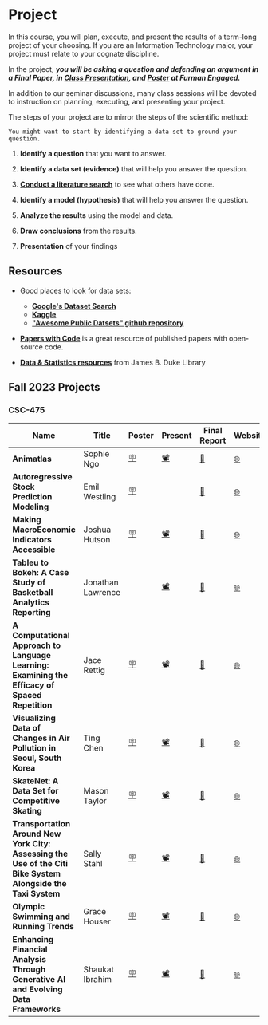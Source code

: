 
# Project 

<!-- ## Ideas: 

01. Bureau of Labor Statistics project
02. Computational Finance project 
03. NYC project? 
04. ChatGPT API
05. Spotify Project 
06. Education IPEDS project
07. VR code
08. TikTok API bellingcat
09. React.js project
10. 

* **[Project Prepreposal](https://docs.google.com/document/d/1feE6sO5X7wMhPAwt8HoIvxz0Gk6tUIKf_VOG4xqtdGU/edit)**
* **[Project Proposal](https://www.overleaf.com/project/64fb72d8ef07452bcb240e6d)**
* **[Literature Review](https://docs.google.com/document/d/1EEvQ-KIendOy5tNeTyO6JuYLzf9Xfkc8_ygL84kQ4uc/edit)**
* **[Preliminary Report](https://www.overleaf.com/project/654d27387c4fce8510ef409e)** -->

In this course, you will plan, execute, and present the results of a term-long project of your choosing. If you are an Information Technology major, your project must relate to your cognate discipline. 

In the project, _**you will be asking a question and defending an argument in a Final Paper, in [Class Presentation](https://docs.google.com/presentation/d/1y4OMQq9ChapHJF-cUaYQa6J7IUvhlgL5Z-AJ8MRbJis/edit?usp=sharing), and [Poster](https://docs.google.com/presentation/d/12WyL8m-YKPqiJ7r9GkSo76Du0YdzAppPeT3xjPy1yj0/edit?usp=sharing) at Furman Engaged.**_

In addition to our seminar discussions, many class sessions will be devoted to instruction on planning, executing, and presenting your project. 

The steps of your project are to mirror the steps of the scientific method:

```{note}
You might want to start by identifying a data set to ground your question.
```

1. **Identify a question** that you want to answer. 

2. **Identify a data set (evidence)** that will help you answer the question. 

3. **[Conduct a literature search]()** to see what others have done. 

4. **Identify a model (hypothesis)** that will help you answer the question. 

5. **Analyze the results** using the model and data. 
6. **Draw conclusions** from the results. 
7. **Presentation** of your findings 

<!-- 
* Each student will be responsible to turn in **3-5 page project proposals/literature search and progress reports** as of the dates above.   -->

<!-- 
Your project will likely take one of three forms: 

1. Conduct an extensive and systematic literature review on a particular topic in computer science.
2. Create an application.
3. Data Analysis project. 

Note that an application need not be robust, but must be sufficiently functional to illustrate your argument.  -->

<!-- 1. What is the problem you are trying to solve?
2. Why is it important?
3. Why is it challenging?
4. What is the data you are using?
5. What is the model you are using?
6. What are the results?
8. What are the conclusions? -->

<!-- 
**Peer Grading**: A substantial part of the grading of the projects will be done by peers: each student will be charged with grading three other projects on the same topic. _Peer review is how research papers are selected for publication in academia_, and I hope this will be revealing.  I am hoping that this review will provide insights to improve your own projects as well.

~~To preserve **anonymity in submissions**, it is important that the papers you submit online for grading **not contain your names** or ID numbers. Indeed, the peer grading form/rubric will include a question if the grader can figure out whose paper they have, and if so we will take off points.~~

**Your project code should be on [Github](https://github.com) and your manuscript should be on [Overleaf](https://overleaf.com).** See links below for more details.  -->

## Resources

* Good places to look for data sets:
    * **[Google's Dataset Search](https://datasetsearch.research.google.com)**
    * **[Kaggle](https://www.kaggle.com/datasets)**
    * **["Awesome Public Datsets" github repository](https://github.com/awesomedata/awesome-public-datasets)**

* **[Papers with Code](https://paperswithcode.com/)** is a great resource of published papers with open-source code. 

* **[Data & Statistics resources](https://libguides.furman.edu/resources/statistics/home)** from James B. Duke Library
<!-- 
* [Jupyter Notebook User Guide](https://jupyter-notebook.readthedocs.io/en/stable/)

* [Python Data Science Handbook by Jake VanderPlas](https://jakevdp.github.io/PythonDataScienceHandbook/)

* **Python**: [How to Think Like a Computer Scientist (Swarthmore Edition) by Jeffrey Elkner, Allen B. Downey, and Chris Meyers (free, open textbook)](https://www.cs.swarthmore.edu/courses/CS21Book/)

**[LaTeX tutorial from class](https://fahadsultan.com/potpourri/latex.html)**

You are expected to use LaTeX for your final report. You can use any Latex editor you like. I recommend [Overleaf](https://www.overleaf.com/). It is free and easy to use.


## LaTeX Template

Your final report should be in the [IEEE Conference Template](https://www.ieee.org/conferences/publishing/templates.html). Overleaf version of the template can be found [here](https://www.overleaf.com/latex/templates/ieee-conference-template/grfzhhncsfqn).

Your report should be at least 4 pages long. You can use the following sections in your report:

* Introduction
* Related Work
* Data
* Methods
* Results
* Conclusion
* References -->

<!-- ### Latex Resources -->

<!-- * [Overleaf](https://www.overleaf.com/) -->

<!-- * [Latex Tips](https://www.overleaf.com/learn/latex/Articles/Getting_started_with_LaTeX) -->

<!-- * [Latex Tutorial](https://www.latex-tutorial.com/tutorials/) -->

<!-- * [Latex Wiki](https://en.wikibooks.org/wiki/LaTeX) -->

<!-- * [Latex Cheat Sheet](https://wch.github.io/latexsheet/) -->

<!-- * [Latex Symbols 1](https://oeis.org/wiki/List_of_LaTeX_mathematical_symbols) -->

<!-- * [Latex Symbols 2](https://www.caam.rice.edu/~heinken/latex/symbols.pdf) -->

<!-- * [Latex Symbols 3](https://www.rpi.edu/dept/arc/training/latex/LaTeX_symbols.pdf) -->
<!-- 
## Github

Code for your project should be in a **public [Github](https://github.com) repository**. You can use any repo name you like. Link to your repo should be in your final report, presentation, and poster. -->
<!-- 
## Github Tutorial

You can find the official [Github tutorial here](https://guides.github.com/activities/hello-world/). You might also find [this Github tutorial](https://product.hubspot.com/blog/git-and-github-tutorial-for-beginners) helpful. If you prefer video tutorial, [this short youtube video](https://www.youtube.com/watch?v=0fKg7e37bQE) might be useful. -->
<!-- 
## Git

Github uses Git. Git is a version control system. You can find a [Git tutorial here](https://www.atlassian.com/git/tutorials/what-is-version-control). You can also find a [Git tutorial here](https://www.youtube.com/watch?v=HVsySz-h9r4). -->

<!-- ### Git Cheat Sheets -->

<!-- * [Git Cheat Sheet 1](https://www.atlassian.com/git/tutorials/atlassian-git-cheatsheet) -->

<!-- * [Git Cheat Sheet 2](https://education.github.com/git-cheat-sheet-education.pdf) -->

<!-- * [Git Cheat Sheet 3](https://services.github.com/on-demand/downloads/github-git-cheat-sheet.pdf) -->

<!-- 
<br/>

Following data sets and ideas are only there to give you a starting point. You are free to propose a data set or project idea not listed here. 

{: .tip }
**[Google's Dataset Search](https://datasetsearch.research.google.com)**, **[Kaggle](https://www.kaggle.com/datasets)** and the **["Awesome Public Datsets" github repository](https://github.com/awesomedata/awesome-public-datasets)** are good places to look for data sets 

{: .tip }
**[Data & Statistics resources](https://libguides.furman.edu/resources/statistics/home)** from James B. Duke Library

## Example Data sets

* **Movies**: i) [Scripts data](https://www.kaggle.com/datasets/gufukuro/movie-scripts-corpus) ii) [Subtitles data](https://datasetsearch.research.google.com/search?src=0&query=subtitles) iii) [IMDB Dataset](https://www.kaggle.com/stefanoleone992/imdb-extensive-dataset)

* **Music**: i) [Million Song Dataset](https://labrosa.ee.columbia.edu/millionsong/) ii) [Last.fm Dataset](http://millionsongdataset.com/lastfm/) iii) [Spotify Dataset](https://www.kaggle.com/yamaerenay/spotify-dataset-19212020-160k-tracks) iv) [Lyrics data](https://datasetsearch.research.google.com/search?src=0&query=lyrics&docid=L2cvMTFzMXQ2azkybg%3D%3D)

* **TV series**: i) [TV Series Dataset](https://www.kaggle.com/ruchi798/tv-shows-on-netflix-prime-video-hulu-and-disney) ii) [Subtitles data](https://datasetsearch.research.google.com/search?src=0&query=subtitles) iii) [IMDB Dataset](https://www.kaggle.com/stefanoleone992/imdb-extensive-dataset)

* **Books**: i) [Goodreads Dataset](https://www.kaggle.com/jealousleopard/goodreadsbooks) ii) [Book Reviews Dataset](https://www.kaggle.com/ruchi798/bookcrossing-dataset) iii) [Book Summaries Dataset](https://www.kaggle.com/philippsp/booksummaries)

* **Socio-Economic**: i) [S&P 500](https://www.kaggle.com/datasets/andrewmvd/sp-500-stocks) ii) [World Development Indicators](https://www.kaggle.com/datasets/kaggle/world-development-indicators)

* **Environment**: i) [Earth Surface Temperature](https://www.kaggle.com/datasets/berkeleyearth/climate-change-earth-surface-temperature-data) ii) [US Pollution Data](https://www.kaggle.com/datasets/sogun3/uspollution)

* **Sports**: i) [College Basketball](https://www.kaggle.com/datasets/andrewsundberg/college-basketball-dataset) ii) [FIFA Soccer Rankings](https://www.kaggle.com/datasets/tadhgfitzgerald/fifa-international-soccer-mens-ranking-1993now) iii) [Cricket](https://www.kaggle.com/datasets/jaykay12/odi-cricket-matches-19712017) -->

<!--- ## Example Project Ideas
<!-- ### Movie / Song / TV Recommendation System   -->

<!-- * Implement a **Recommendation System** using the data sets above. **Unsupervised**{: .label .label-purple }   -->
<!-- **Tabular**{: .label .label-purple } **Text**{: .label .label-purple }  -->

<!-- * Predict the **Genre / Artist** of the media using the data sets above. **Classification**{: .label .label-purple }   -->
<!-- **Tabular**{: .label .label-purple } **Text**{: .label .label-purple }  -->

<!-- * Predict the **Rating / Popularity / Revenue** of the media using the data sets above. **Regression**{: .label .label-purple }  -->
 <!-- **Tabular**{: .label .label-purple } **Text**{: .label .label-purple }  -->

<!-- * Use **historical trend to predict future value of an indicator**. **Time Series**{: .label .label-purple }  -->

## Fall 2023 Projects 
<!-- 
### CSC-272 

* Louisa Brown (Math '24), Nathan Sarro (Applied Math '24) _[Finding Fraud in the Figures: Predicting Credit Card Transactions]()_

* Gregory Kubista (Chemistry '25), Evan Barker (Economics '24), Andrew Farrell (Physics '25), _[Analyzing Drug Offences in NYC]()_

* Disha Patel (IT '25), Grace Warren (CS, '24), _[Predicting the Prevalence of Chronic Conditions in Medicare Beneficiaries]()_

* Abby Stapelton (Chemistry '24), Conor Bready (Chemistry '24), Julian Ashby (Physics '24), _[Predicting Nobel Prize Award Category By Country Educational Statistics]()_

* Hannah Lee (Biology '24), Braden Burke (Economics '24), William Adams (Economics '24), _[Predicting Airbnb Ratings]()_

* Anna Holland (Chemistry '25), Victoria Fenwick (Business Administration '25), _[Predicting Anxiety Response]()_

* Cole Chapple (Economics '24), Ivey Shiver (Business Administration '24), _[Predicting Arrests in Chicago]()_

* Jonathan Lawrence (CS '24), _[NCAA Basketball Analytics: Predicting Post-Season Tournament Teams]()_ -->

### CSC-475 

| Name | Title | Poster | Present | Final Report | Website | Code |
|------|-------|--------|--------------|--------------|---------|------|
| **Animatlas** | Sophie Ngo | [🪧](https://github.com/fahadsultan/csc475/blob/main/project/fall23_posters/Sophie%20Ngo_687893_assignsubmission_file_final%20poster.pdf) | [📽]() | [📝](fall23_reports/Sophie%20Ngo_687925_assignsubmission_file_CSC_475_Final_Report___Sophie_Ngo.pdf) | [🌐](https://animatlas.me/) | [💻](https://github.com/Sophie-Ngo/AnimAtlas)
| **Autoregressive Stock Prediction Modeling** | Emil Westling | [🪧](https://github.com/fahadsultan/csc475/blob/main/project/fall23_posters/Emil%20Westling_687892_assignsubmission_file_Poster%20CSC475.pdf) |  | <a href="fall23_reports/EmilReport.pdf">📝</a> | <a href="https://emilwestling.com/AlgorithmTrading/">🌐</a> | [💻](https://github.com/emilwestling/AlgorithmTrading) |
| **Making MacroEconomic Indicators Accessible** | Joshua Hutson | [🪧](https://github.com/fahadsultan/csc475/blob/main/project/fall23_posters/Joshua%20Hutson_687894_assignsubmission_file_Hutson%20CSC-475%20Poster.pdf) | [📽]() | [📝]() | [🌐](https://penguin-del.github.io/CSC-475_Project/) | [💻](https://github.com/penguin-del/CSC-475_Project) |
| **Tableu to Bokeh: A Case Study of Basketball Analytics Reporting** | Jonathan Lawrence |  | [📽]() | [📝](fall23_reports/Jonny%20Lawrence_687923_assignsubmission_file_Basketball%20Analytics%20Final%20Report.pdf) | [🌐](https://jonnylaw23.github.io/Furman_Basketball/) | [💻](https://github.com/jonnylaw23/Furman_Basketball) | 
| **A Computational Approach to Language Learning: Examining the Efficacy of Spaced Repetition** | Jace Rettig | [🪧](https://github.com/fahadsultan/csc475/blob/main/project/fall23_posters/Jace%20Rettig_687896_assignsubmission_file_Seminar%20Poster%20.pdf) | [📽]() | [📝](fall23_reports/Jace%20Rettig_687920_assignsubmission_file_CSC_475_Efficacy_of_Spaced_Repetition_Final_Report.pdf) | [🌐]() | [💻]() |
| **Visualizing Data of Changes in Air Pollution in Seoul, South Korea** | Ting Chen | [🪧](https://github.com/fahadsultan/csc475/blob/main/project/fall23_posters/Ting%20Chen_687891_assignsubmission_file_CSC475%20Final%20Poster.pdf) | [📽]() | [📝](fall23_reports/Ting%20Chen_687929_assignsubmission_file_Chen_CSC_475_Final_Report___Ting_Chen.pdf) | [🌐]() | [💻]() |
|**SkateNet: A Data Set for Competitive Skating** |  Mason Taylor | [🪧](https://github.com/fahadsultan/csc475/blob/main/project/fall23_posters/John%20Taylor_687901_assignsubmission_file_Copy%20of%20Poster%20Template.pdf) | [📽]() | [📝](fall23_reports/John%20Taylor_687921_assignsubmission_file_CSC_475_Final_Report__Copy_-4.pdf) | [🌐]() | [💻]() |
| **Transportation Around New York City: Assessing the Use of the Citi Bike System Alongside the Taxi System** | Sally Stahl | [🪧](https://github.com/fahadsultan/csc475/blob/main/project/fall23_posters/Sally%20Stahl_687899_assignsubmission_file_Poster-Final.pdf) | [📽]() | [📝](fall23_reports/Sally%20Stahl_687926_assignsubmission_file_CSC-final-writeup.pdf) | [🌐]() |  |
| **Olympic Swimming and Running Trends** | Grace Houser | [🪧](https://github.com/fahadsultan/csc475/blob/main/project/fall23_posters/Grace%20Houser_687900_assignsubmission_file_Seminar%20Poster.pdf) | [📽]() | [📝](fall23_reports/Grace%20Houser_687927_assignsubmission_file_Houser_Report.pdf) | [🌐]() |  |
| **Enhancing Financial Analysis Through Generative AI and Evolving Data Frameworks** | Shaukat Ibrahim | [🪧](https://github.com/fahadsultan/csc475/blob/main/project/fall23_posters/Shaukat%20Ibrahim_687897_assignsubmission_file_Shaukat_png_format.png) | [📽]() | [📝]() | [🌐]() |  |


<!-- * Emil Westling (CS '24) _[Autoregressive Stock Prediction Modeling](fall23_reports/Emil Westling_687928_assignsubmission_file_CSC_475_Final_Report_Emil_Westling-3.pdf)_

* Grace Houser (CS '24), _[Olympic Swimming and Running Trends](fall23_reports/Grace%20Houser_687927_assignsubmission_file_Houser_Report.pdf)_

* Jace Rettig (CS '24), _[A Computational Approach to Language Learning: Examining the Efficacy of Spaced Repetition](fall23_reports/Jace%20Rettig_687920_assignsubmission_file_CSC_475_Efficacy_of_Spaced_Repetition_Preliminary_Report-3.pdf)_

* Ting Chen (CS '24), _[Visualizing Data of Changes in Air Pollution in Seoul, South Korea](fall23_reports/Ting%20Chen_687929_assignsubmission_file_Chen_CSC_475_Final_Report.pdf)_

* Mason Taylor (CS '24), _[SkateNet: A Data Set for Competitive Skating](fall23_reports/John%20Taylor_687921_assignsubmission_file_CSC_475_Preliminary_Report__Copy_-4.pdf)_

* Jonathan Lawrence (CS '24),<br/> **_Tableu to Bokeh: A Case Study of Basketball Analytics Reporting_** <br/>
[🪧 Poster](fall23_posters/) <br/>
[📽 Presentation]() <br/>
[📝 Final Report](fall23_reports/Jonny%20Lawrence_687923_assignsubmission_file_Basketball%20Analytics%20Final%20Report.pdf) <br/>
[🌐 Website](https://jonnylaw23.github.io/Furman_Basketball/index) <br/>
[💻 Code](https://github.com/jonnylaw23/Furman_Basketball) 

* Sally Stahl (CS '24), **_Transportation Around New York City: Assessing the Use of the Citi Bike System Alongside the Taxi System_**
[🪧 Poster](fall23_posters/Sally%20Stahl_687899_assignsubmission_file_Poster-Final.pdf)
[📽 Presentation]()
[📝 Final Report](fall23_reports/Sally%20Stahl_687926_assignsubmission_file_CSC-final-writeup.pdf)
[🌐 Website]() <br/>
[💻 Code]()

* Sophie Ngo (CS '24), _[Animatlas]()_
[🪧 Poster](fall23_posters/Sophie%20Ngo_687893_assignsubmission_file_final%20poster.pdf) <br/>
[📽 Presentation]() <br/>
[📝 Final Report](fall23_reports/Sophie%20Ngo_687925_assignsubmission_file_CSC_475_Final_Report___Sophie_Ngo.pdf) <br/>
[🌐 Website](https://animatlas.me/) <br/> 
[💻 Code](https://github.com/Sophie-Ngo/AnimAtlas) <br/>

<br/>

* Shaukat Ibrahim (CS '24), _[Enhancing Financial Analysis Through Generative AI and Evolving Data Frameworks]()_

* Joshua Hutson (CS '24), _[Making MacroEconomic Indicators Accessible]()_ -->
